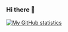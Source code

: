 ### Hi there 👋

<!--
**anirbanbasu/anirbanbasu** is a ✨ _special_ ✨ repository because its `README.md` (this file) appears on your GitHub profile.

Here are some ideas to get you started:

- 🔭 I’m currently working on ...
- 🌱 I’m currently learning ...
- 👯 I’m looking to collaborate on ...
- 🤔 I’m looking for help with ...
- 💬 Ask me about ...
- 📫 How to reach me: ...
- 😄 Pronouns: ...
- ⚡ Fun fact: ...
-->

[![My GitHub statistics](https://github-readme-stats.vercel.app/api?username=anirbanbasu&count_private=true&show_icons=true?&include_all_commits=true&show_owner=true&title_color=D08770&text_color=5E81AC&icon_color=A3BE8C&bg_color=FFFFFF&border_color=B48EAD&custom_title=My%20Github%20statistics)](https://github.com/anuraghazra/github-readme-stats)
